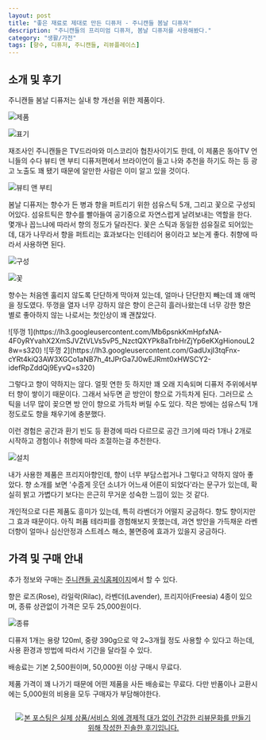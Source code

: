 ```yaml
---
layout: post
title: "좋은 재료로 제대로 만든 디퓨저 - 주니캔들 봄날 디퓨저"
description: "주니캔들의 프리미엄 디퓨저, 봄날 디퓨저를 사용해봤다."
category: "생활/가전"
tags: [향수, 디퓨저, 주니캔들, 리뷰플레이스]
---
```


## 소개 및 후기

주니캔들 봄날 디퓨저는 실내 향 개선을 위한 제품이다.

![제품](https://lh3.googleusercontent.com/VM9kbz9tBJ5plpFKIgvXZ49BK5kACUh61ElLnxeWjLBhOKGSSR3GHyF9WUI-kSFKn-QxWUUeSwT6SA=s560)

![표기](https://lh3.googleusercontent.com/vJqGUofXPFcHe8cJ9DNrzwe9J-NRO76GWDAyOClajSiv7Ay72OS92PjuGAcTqdw0yoAK5L-TCLvN3g=s640)

재조사인 주니캔들은 TV드라마와 미스코리아 협찬사이기도 한데,
이 제품은 동아TV 언니들의 수다 뷰티 앤 부티 디퓨저편에서
브라이언이 들고 나와 추천을 하기도 하는 등
광고 노출도 꽤 됐기 때문에 알만한 사람은 이미 알고 있을 것이다.

![뷰티 앤 부티](https://lh3.googleusercontent.com/-ZDWncq8VcXo/WgRqa0V_9pI/AAAAAAAAan4/fA1YqBjCVggXgFFNXxc1ciq-_rqldTifwCE0YBhgL/s560/june-candle-spring-day-diffuser-tv.jpg)

봄날 디퓨저는 향수가 든 병과 향을 퍼트리기 위한 섬유스틱 5개, 그리고 꽃으로 구성되어있다.
섬유트틱은 향수를 빨아들여 공기중으로 자연스럽게 날려보내는 역할을 한다.
몇개나 꼽느냐에 따라서 향의 정도가 달라진다.
꽃은 스틱과 동일한 섬유질로 되어있는데,
대가 나무라서 향을 퍼트리는 효과보다는 인테리어 용이라고 보는게 좋다.
취향에 따라서 사용하면 된다.

![구성](https://lh3.googleusercontent.com/RFJUs3PuvzOPnc24o2ZsqIGmQyvyCYcdUhtOu7Mc7Wwr2tWnNA-uxBQH9EwxxJDB9IXq3DmU0nrPRg=s560)

![꽃](https://lh3.googleusercontent.com/Xthfggp2tOKA5ps1PGHxeZqSyi2nv9pEsZlO1Qxj5Wk4uDnFIhQY7hGh6okiO878FVFLq1Y77opjZg=s560)

향수는 처음엔 훌리지 않도록 단단하게 막아져 있는데,
얼마나 단단한지 빼는데 꽤 애먹을 정도였다.
뚜껑을 열자 너무 강하지 않은 향이 은근히 흘러나왔는데
너무 강한 향은 별로 좋아하지 않는 나로서는 첫인상이 꽤 괜찮았다.

<p class="center" markdown="1">
![뚜껑 1](https://lh3.googleusercontent.com/Mb6psnkKmHpfxNA-4F0yRYvahX2XmSJVZtVLVs5vP5_NzctQXYPk8aTrbHrZjYp6eKXgHionouL28w=s320)
![뚜껑 2](https://lh3.googleusercontent.com/GadUxjI3tqFnx-cYRt4kiQ3AW3XGCo1aNB7h_4tJPrGa7J0wEJRmt0xHWSCY2-idefRpZddQj9EyvQ=s320)
</p>

그렇다고 향이 약하지는 않다.
얼핏 연한 듯 하지만 꽤 오래 지속되며 디퓨저 주위에서부터 향이 쌓이기 때문이다.
그래서 놔두면 곧 방안이 향으로 가득차게 된다.
그러므로 스틱을 너무 많이 꽂으면 방 안이 향으로 가득차 버릴 수도 있다.
작은 방에는 섬유스틱 1개 정도로도 향을 채우기에 충분했다.

이런 경험은 공간과 환기 빈도 등 환경에 따라 다르므로
공간 크기에 따라 1개나 2개로 시작하고
경험이나 취향에 따라 조절하는걸 추천한다.

![설치](https://lh3.googleusercontent.com/dr6xB_F0pasQwmWkWqfGX70uUc3FdIzY6R2vPaW9YC76b5kQGxwjmgrcxhU3v1brGk2D-_i3L9UtDw=s560)

내가 사용한 제품은 프리지아향인데,
향이 너무 부담스럽거나 그렇다고 약하지 않아 좋았다.
향 소개를  보면 '수줍게 웃던 소녀가 어느새 어른이 되었다'라는 문구가 있는데,
확실히 밝고 가볍다기 보다는 은근히 무거운 성숙한 느낌이 있는 것 같다.

개인적으로 다른 제품도 흥미가 있는데,
특히 라벤더가 어떨지 궁금하다.
향도 향이지만 그 효과 때문이다.
아직 퍼퓸 테라피를 경험해보지 못했는데,
과연 방안을 가득채운 라벤더향이
얼마나 심신안정과 스트레스 해소, 불면증에 효과가 있을지 궁금하다.



## 가격 및 구매 안내

추가 정보와 구매는 [주니캔들 공식홈페이지](http://junecandle.kr)에서 할 수 있다.

향은 로즈(Rose), 라일락(Rilac), 라벤더(Lavender), 프리지아(Freesia) 4종이 있으며,
종류 상관없이 가격은 모두 25,000원이다.

![종류](https://lh3.googleusercontent.com/-hUtFXBf752g/WgRnvDCnjnI/AAAAAAAAang/JlsLz2LiQJoH6WN-7D1bzj3n3fbeF4kMACE0YBhgL/s640/june-candle-spring-day-diffuser-kind.jpg)

디퓨저 1개는 용량 120ml, 중량 390g으로
약 2~3개월 정도 사용할 수 있다고 하는데,
사용 환경과 방법에 따라서 기간을 달라질 수 있다.

배송료는 기본 2,500원이며,
50,000원 이상 구매시 무료다.

제품 가격이 꽤 나가기 때문에 어떤 제품을 사든 배송료는 무료다.
다만 반품이나 교환시에는 5,000원의 비용을 모두 구매자가 부담해야한다.



<div style="text-align: center; padding: 1em;"><a href="http://reviewplace.co.kr/detail.php?number=10441" target="_blank"><img src="http://reviewplace.co.kr/blog_traffic.php?key=MTA0NDF8cmV6bm9h" border="0" alt="본 포스팅은 실제 상품/서비스 외에 경제적 대가 없이 건강한 리뷰문화를 만들기 위해 작성한 진솔한 후기입니다."></a></div>
